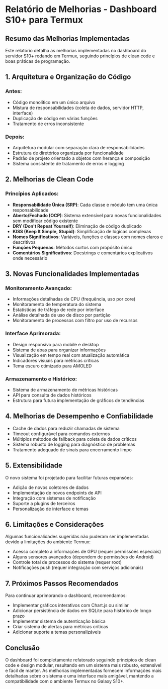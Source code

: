 # Relatório de Melhorias - Dashboard S10+ para Termux

## Resumo das Melhorias Implementadas

Este relatório detalha as melhorias implementadas no dashboard do servidor S10+ rodando em Termux, seguindo princípios de clean code e boas práticas de programação.

## 1. Arquitetura e Organização do Código

### Antes:
- Código monolítico em um único arquivo
- Mistura de responsabilidades (coleta de dados, servidor HTTP, interface)
- Duplicação de código em várias funções
- Tratamento de erros inconsistente

### Depois:
- Arquitetura modular com separação clara de responsabilidades
- Estrutura de diretórios organizada por funcionalidade
- Padrão de projeto orientado a objetos com herança e composição
- Sistema consistente de tratamento de erros e logging

## 2. Melhorias de Clean Code

### Princípios Aplicados:
- **Responsabilidade Única (SRP)**: Cada classe e módulo tem uma única responsabilidade
- **Aberto/Fechado (OCP)**: Sistema extensível para novas funcionalidades sem modificar código existente
- **DRY (Don't Repeat Yourself)**: Eliminação de código duplicado
- **KISS (Keep It Simple, Stupid)**: Simplificação de lógicas complexas
- **Nomes Significativos**: Variáveis, funções e classes com nomes claros e descritivos
- **Funções Pequenas**: Métodos curtos com propósito único
- **Comentários Significativos**: Docstrings e comentários explicativos onde necessário

## 3. Novas Funcionalidades Implementadas

### Monitoramento Avançado:
- Informações detalhadas de CPU (frequência, uso por core)
- Monitoramento de temperatura do sistema
- Estatísticas de tráfego de rede por interface
- Análise detalhada de uso de disco por partição
- Monitoramento de processos com filtro por uso de recursos

### Interface Aprimorada:
- Design responsivo para mobile e desktop
- Sistema de abas para organizar informações
- Visualização em tempo real com atualização automática
- Indicadores visuais para métricas críticas
- Tema escuro otimizado para AMOLED

### Armazenamento e Histórico:
- Sistema de armazenamento de métricas históricas
- API para consulta de dados históricos
- Estrutura para futura implementação de gráficos de tendências

## 4. Melhorias de Desempenho e Confiabilidade

- Cache de dados para reduzir chamadas de sistema
- Timeout configurável para comandos externos
- Múltiplos métodos de fallback para coleta de dados críticos
- Sistema robusto de logging para diagnóstico de problemas
- Tratamento adequado de sinais para encerramento limpo

## 5. Extensibilidade

O novo sistema foi projetado para facilitar futuras expansões:
- Adição de novos coletores de dados
- Implementação de novos endpoints de API
- Integração com sistemas de notificação
- Suporte a plugins de terceiros
- Personalização de interface e temas

## 6. Limitações e Considerações

Algumas funcionalidades sugeridas não puderam ser implementadas devido a limitações do ambiente Termux:
- Acesso completo a informações de GPU (requer permissões especiais)
- Alguns sensores avançados (dependem de permissões do Android)
- Controle total de processos do sistema (requer root)
- Notificações push (requer integração com serviços adicionais)

## 7. Próximos Passos Recomendados

Para continuar aprimorando o dashboard, recomendamos:
- Implementar gráficos interativos com Chart.js ou similar
- Adicionar persistência de dados em SQLite para histórico de longo prazo
- Implementar sistema de autenticação básica
- Criar sistema de alertas para métricas críticas
- Adicionar suporte a temas personalizáveis

## Conclusão

O dashboard foi completamente refatorado seguindo princípios de clean code e design modular, resultando em um sistema mais robusto, extensível e fácil de manter. As melhorias implementadas fornecem informações mais detalhadas sobre o sistema e uma interface mais amigável, mantendo a compatibilidade com o ambiente Termux no Galaxy S10+.
